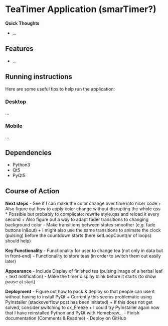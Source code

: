 # TeaTimer Application (smarTimer?)
**Quick Thoughts**
* ...



Features
--------------------------------------------------------------
* ...



Running instructions
--------------------------------------------------------------
Here are some useful tips to help run the application:

### Desktop
...

### Mobile
...


Dependencies
--------------------------------------------------------------
* Python3
* Qt5
* PyQt5


Course of Action
--------------------------------------------------------------
**Next steps**
	- See if I can make the color change over time into nicer code
	+ Also figure out how to apply color change without disrupting the whole qss
		* Possible but probably to complicate: rewrite style.qss and reload it every second
	+ Also figure out a way to adapt fader transitions to changing background color
	- Make transitions between states smoother (e.g. fade buttons in&out)
		+ I might also use the same transitions to animate the clock (pulsing) before the countdown starts (here setLoopCount(nr of loops) should help)


**Key Functionality**
	- Functionality for user to change tea (not only in data but in front-end)
	- Functionality to store teas (in order to switch them out easily later)


**Appearance**
	- Include Display of finished tea (pulsing image of a herbal leaf + text notification)
	- Make the timer display blink before it starts (to show pause at start)


**Deployment**
	- Figure out how to pack & deploy so that people can use it without having to install PyQt
    	+ Currently this seems problematic using PyInstaller (stackoverflow post has been initiated)
    	+ If this does not get solved, consider switching to cx_Freeze
    	+ I could try PyInstaller again now that I have reinstalled Python and PyQt with Homebrew...
	- Finish documentation (Comments & Readme)
	- Deploy on GitHub
